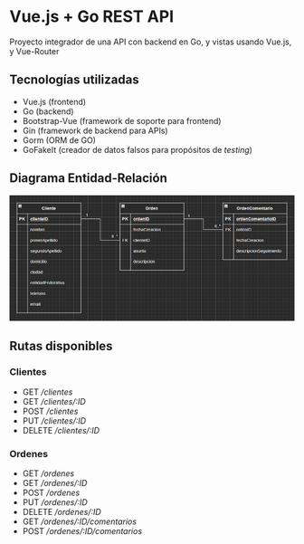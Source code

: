 # Vue.js + Go REST API
Proyecto integrador de una API con backend en Go, y vistas usando Vue.js, y Vue-Router

## Tecnologías utilizadas
* Vue.js (frontend)
* Go (backend)
* Bootstrap-Vue (framework de soporte para frontend)
* Gin (framework de backend para APIs)
* Gorm (ORM de GO)
* GoFakeIt (creador de datos falsos para propósitos de _testing_)

## Diagrama Entidad-Relación
![alt text](https://github.com/AlanHerediaG/test-ordenes/raw/main/docs/diagrama-basico-er.png "Diagrama")

## Rutas disponibles
### Clientes
* GET _/clientes_
* GET _/clientes/:ID_
* POST _/clientes_
* PUT _/clientes/:ID_
* DELETE _/clientes/:ID_

### Ordenes
* GET _/ordenes_
* GET _/ordenes/:ID_
* POST _/ordenes_
* PUT _/ordenes/:ID_
* DELETE _/ordenes/:ID_
* GET _/ordenes/:ID/comentarios_
* POST _/ordenes/:ID/comentarios_